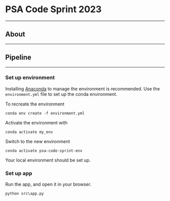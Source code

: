 # PSA Code Sprint 2023

---
## About



---
## Pipeline



---
### Set up environment

Installing [Anaconda](https://www.anaconda.com/) to manage the environment is recommended. Use the `environment.yml` file to set up the conda environment.

To recreate the environment
```
conda env create -f environment.yml
```

Activate the environment with
```
conda activate my_env
```

Switch to the new environment 
```
conda activate psa-code-sprint-env
```

Your local environment should be set up.

### Set up app

Run the app, and open it in your browser.
```
python src\app.py
```